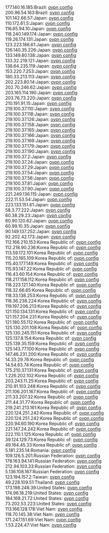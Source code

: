 177.140.16.185:Brazil: [ovpn config](vpn/177_140_16_185.ovpn)  
200.96.54.163:Brazil: [ovpn config](vpn/200_96_54_163.ovpn)  
101.142.66.57:Japan: [ovpn config](vpn/101_142_66_57.ovpn)  
110.172.61.5:Japan: [ovpn config](vpn/110_172_61_5.ovpn)  
116.65.94.10:Japan: [ovpn config](vpn/116_65_94_10.ovpn)  
118.240.149.174:Japan: [ovpn config](vpn/118_240_149_174.ovpn)  
119.26.174.131:Japan: [ovpn config](vpn/119_26_174_131.ovpn)  
123.223.186.61:Japan: [ovpn config](vpn/123_223_186_61.ovpn)  
126.140.35.226:Japan: [ovpn config](vpn/126_140_35_226.ovpn)  
133.149.80.138:Japan: [ovpn config](vpn/133_149_80_138.ovpn)  
133.32.219.121:Japan: [ovpn config](vpn/133_32_219_121.ovpn)  
138.64.235.119:Japan: [ovpn config](vpn/138_64_235_119.ovpn)  
153.220.7.253:Japan: [ovpn config](vpn/153_220_7_253.ovpn)  
180.33.213.113:Japan: [ovpn config](vpn/180_33_213_113.ovpn)  
202.223.80.14:Japan: [ovpn config](vpn/202_223_80_14.ovpn)  
202.70.246.62:Japan: [ovpn config](vpn/202_70_246_62.ovpn)  
203.165.114.190:Japan: [ovpn config](vpn/203_165_114_190.ovpn)  
203.76.73.220:Japan: [ovpn config](vpn/203_76_73_220.ovpn)  
210.191.91.15:Japan: [ovpn config](vpn/210_191_91_15.ovpn)  
219.100.37.110:Japan: [ovpn config](vpn/219_100_37_110.ovpn)  
219.100.37.118:Japan: [ovpn config](vpn/219_100_37_118.ovpn)  
219.100.37.126:Japan: [ovpn config](vpn/219_100_37_126.ovpn)  
219.100.37.158:Japan: [ovpn config](vpn/219_100_37_158.ovpn)  
219.100.37.165:Japan: [ovpn config](vpn/219_100_37_165.ovpn)  
219.100.37.166:Japan: [ovpn config](vpn/219_100_37_166.ovpn)  
219.100.37.169:Japan: [ovpn config](vpn/219_100_37_169.ovpn)  
219.100.37.179:Japan: [ovpn config](vpn/219_100_37_179.ovpn)  
219.100.37.190:Japan: [ovpn config](vpn/219_100_37_190.ovpn)  
219.100.37.2:Japan: [ovpn config](vpn/219_100_37_2.ovpn)  
219.100.37.24:Japan: [ovpn config](vpn/219_100_37_24.ovpn)  
219.100.37.29:Japan: [ovpn config](vpn/219_100_37_29.ovpn)  
219.100.37.54:Japan: [ovpn config](vpn/219_100_37_54.ovpn)  
219.100.37.56:Japan: [ovpn config](vpn/219_100_37_56.ovpn)  
219.100.37.81:Japan: [ovpn config](vpn/219_100_37_81.ovpn)  
219.100.37.90:Japan: [ovpn config](vpn/219_100_37_90.ovpn)  
221.249.136.115:Japan: [ovpn config](vpn/221_249_136_115.ovpn)  
222.11.53.54:Japan: [ovpn config](vpn/222_11_53_54.ovpn)  
223.133.151.61:Japan: [ovpn config](vpn/223_133_151_61.ovpn)  
58.3.77.222:Japan: [ovpn config](vpn/58_3_77_222.ovpn)  
60.38.29.23:Japan: [ovpn config](vpn/60_38_29_23.ovpn)  
60.90.120.62:Japan: [ovpn config](vpn/60_90_120_62.ovpn)  
60.99.10.35:Japan: [ovpn config](vpn/60_99_10_35.ovpn)  
90.149.137.252:Japan: [ovpn config](vpn/90_149_137_252.ovpn)  
92.202.42.173:Japan: [ovpn config](vpn/92_202_42_173.ovpn)  
112.166.210.153:Korea Republic of: [ovpn config](vpn/112_166_210_153.ovpn)  
112.218.90.236:Korea Republic of: [ovpn config](vpn/112_218_90_236.ovpn)  
113.59.172.101:Korea Republic of: [ovpn config](vpn/113_59_172_101.ovpn)  
115.20.165.109:Korea Republic of: [ovpn config](vpn/115_20_165_109.ovpn)  
115.40.177.149:Korea Republic of: [ovpn config](vpn/115_40_177_149.ovpn)  
115.93.147.22:Korea Republic of: [ovpn config](vpn/115_93_147_22.ovpn)  
116.43.60.154:Korea Republic of: [ovpn config](vpn/116_43_60_154.ovpn)  
118.217.158.112:Korea Republic of: [ovpn config](vpn/118_217_158_112.ovpn)  
118.223.121.140:Korea Republic of: [ovpn config](vpn/118_223_121_140.ovpn)  
118.32.66.65:Korea Republic of: [ovpn config](vpn/118_32_66_65.ovpn)  
118.33.138.253:Korea Republic of: [ovpn config](vpn/118_33_138_253.ovpn)  
118.36.238.224:Korea Republic of: [ovpn config](vpn/118_36_238_224.ovpn)  
119.197.206.213:Korea Republic of: [ovpn config](vpn/119_197_206_213.ovpn)  
121.150.134.131:Korea Republic of: [ovpn config](vpn/121_150_134_131.ovpn)  
121.157.204.231:Korea Republic of: [ovpn config](vpn/121_157_204_231.ovpn)  
121.180.55.112:Korea Republic of: [ovpn config](vpn/121_180_55_112.ovpn)  
125.130.201.108:Korea Republic of: [ovpn config](vpn/125_130_201_108.ovpn)  
125.130.245.151:Korea Republic of: [ovpn config](vpn/125_130_245_151.ovpn)  
125.137.8.154:Korea Republic of: [ovpn config](vpn/125_137_8_154.ovpn)  
125.139.35.159:Korea Republic of: [ovpn config](vpn/125_139_35_159.ovpn)  
125.143.77.100:Korea Republic of: [ovpn config](vpn/125_143_77_100.ovpn)  
147.46.231.200:Korea Republic of: [ovpn config](vpn/147_46_231_200.ovpn)  
14.33.29.76:Korea Republic of: [ovpn config](vpn/14_33_29_76.ovpn)  
14.54.63.74:Korea Republic of: [ovpn config](vpn/14_54_63_74.ovpn)  
175.210.37.131:Korea Republic of: [ovpn config](vpn/175_210_37_131.ovpn)  
1.226.202.102:Korea Republic of: [ovpn config](vpn/1_226_202_102.ovpn)  
203.243.11.25:Korea Republic of: [ovpn config](vpn/203_243_11_25.ovpn)  
210.91.103.248:Korea Republic of: [ovpn config](vpn/210_91_103_248.ovpn)  
211.106.201.167:Korea Republic of: [ovpn config](vpn/211_106_201_167.ovpn)  
211.33.207.32:Korea Republic of: [ovpn config](vpn/211_33_207_32.ovpn)  
211.44.31.77:Korea Republic of: [ovpn config](vpn/211_44_31_77.ovpn)  
219.241.213.161:Korea Republic of: [ovpn config](vpn/219_241_213_161.ovpn)  
220.124.251.242:Korea Republic of: [ovpn config](vpn/220_124_251_242.ovpn)  
220.124.251.242:Korea Republic of: [ovpn config](vpn/220_124_251_242.ovpn)  
220.94.60.190:Korea Republic of: [ovpn config](vpn/220_94_60_190.ovpn)  
221.147.24.242:Korea Republic of: [ovpn config](vpn/221_147_24_242.ovpn)  
222.110.1.125:Korea Republic of: [ovpn config](vpn/222_110_1_125.ovpn)  
39.124.129.73:Korea Republic of: [ovpn config](vpn/39_124_129_73.ovpn)  
49.164.45.33:Korea Republic of: [ovpn config](vpn/49_164_45_33.ovpn)  
5.181.235.14:Romania: [ovpn config](vpn/5_181_235_14.ovpn)  
109.126.5.201:Russian Federation: [ovpn config](vpn/109_126_5_201.ovpn)  
178.163.94.141:Russian Federation: [ovpn config](vpn/178_163_94_141.ovpn)  
212.94.103.33:Russian Federation: [ovpn config](vpn/212_94_103_33.ovpn)  
5.136.108.167:Russian Federation: [ovpn config](vpn/5_136_108_167.ovpn)  
123.194.157.2:Taiwan: [ovpn config](vpn/123_194_157_2.ovpn)  
49.228.109.51:Thailand: [ovpn config](vpn/49_228_109_51.ovpn)  
173.198.248.39:United States: [ovpn config](vpn/173_198_248_39.ovpn)  
174.96.18.219:United States: [ovpn config](vpn/174_96_18_219.ovpn)  
184.168.21.72:United States: [ovpn config](vpn/184_168_21_72.ovpn)  
73.202.53.223:United States: [ovpn config](vpn/73_202_53_223.ovpn)  
113.166.128.178:Viet Nam: [ovpn config](vpn/113_166_128_178.ovpn)  
118.70.145.38:Viet Nam: [ovpn config](vpn/118_70_145_38.ovpn)  
171.247.151.69:Viet Nam: [ovpn config](vpn/171_247_151_69.ovpn)  
1.53.224.47:Viet Nam: [ovpn config](vpn/1_53_224_47.ovpn)  
